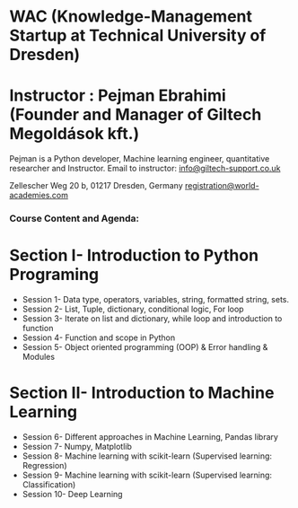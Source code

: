 # WAC (Knowledge-Management Startup at Technical University of Dresden)
# Instructor : Pejman Ebrahimi (Founder and Manager of Giltech Megoldások kft.)
Pejman is a Python developer, Machine learning engineer, quantitative researcher and Instructor.
Email to instructor: info@giltech-support.co.uk

Zellescher Weg 20 b, 01217 Dresden, Germany registration@world-academies.com

### Course Content and Agenda:

# Section I- Introduction to Python Programing
* Session 1- Data type, operators, variables, string, formatted string, sets.
* Session 2- List, Tuple, dictionary, conditional logic, For loop
* Session 3- Iterate on list and dictionary, while loop and introduction to function
* Session 4- Function and scope in Python
* Session 5- Object oriented programming (OOP) & Error handling & Modules
# Section II- Introduction to Machine Learning
* Session 6- Different approaches in Machine Learning, Pandas library
* Session 7- Numpy, Matplotlib
* Session 8- Machine learning with scikit-learn (Supervised learning: Regression)
* Session 9- Machine learning with scikit-learn (Supervised learning: Classification)
* Session 10- Deep Learning

